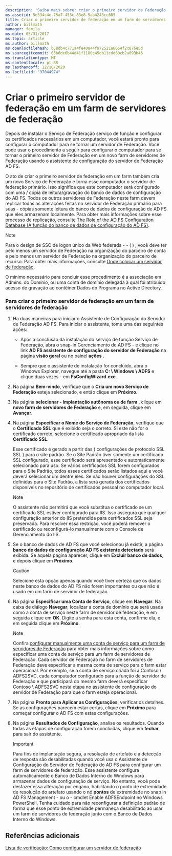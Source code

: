 ```yaml
---
description: 'Saiba mais sobre: criar o primeiro servidor de Federação em um farm de servidores de Federação'
ms.assetid: 5e334c4e-75a7-453c-83e8-5ab4243cc685
title: Criar o primeiro servidor de federação em um farm de servidores de federação
author: billmath
manager: femila
ms.date: 05/31/2017
ms.topic: article
ms.author: billmath
ms.openlocfilehash: b58db4c771a4fe40a44f972521a8664f2c876e5d
ms.sourcegitcommit: 65b6de6b44d41f1180c45db11cdd60cb2a093b46
ms.translationtype: MT
ms.contentlocale: pt-BR
ms.lasthandoff: 12/10/2020
ms.locfileid: "97044974"
---
```

# <a name="create-the-first-federation-server-in-a-federation-server-farm"></a>Criar o primeiro servidor de federação em um farm de servidores de federação

Depois de instalar o Serviço de Federação serviço de função e configurar os certificados necessários em um computador, você estará pronto para configurar o computador para se tornar um servidor de Federação. Você pode usar o procedimento a seguir para configurar o computador para se tornar o primeiro servidor de Federação em um novo farm de servidores de Federação usando o assistente de configuração do servidor de Federação AD FS.

O ato de criar o primeiro servidor de federação em um farm também cria um novo Serviço de Federação e torna esse computador o servidor de federação primário. Isso significa que este computador será configurado com uma \/ cópia de leitura/gravação do banco de dados de configuração do AD FS. Todos os outros servidores de Federação neste farm devem replicar todas as alterações feitas no servidor de Federação primário para suas \- cópias somente leitura do banco de dados de configuração de AD FS que eles armazenam localmente. Para obter mais informações sobre esse processo de replicação, consulte [The Role of the AD FS Configuration Database (A função do banco de dados de configuração do AD FS)](../../ad-fs/technical-reference/The-Role-of-the-AD-FS-Configuration-Database.md).

> [!NOTE]
> Para o design de SSO de logon único da Web federada \- \- \( \) , você deve ter pelo menos um servidor de Federação na organização do parceiro de conta e pelo menos um servidor de Federação na organização do parceiro de recurso. Para obter mais informações, consulte [Onde colocar um servidor de federação](/previous-versions/windows/it-pro/windows-server-2012-R2-and-2012/dd807127(v=ws.11)).

O mínimo necessário para concluir esse procedimento é a associação em Admins. do Domínio, ou uma conta de domínio delegada à qual foi atribuído acesso de gravação ao contêiner Dados do Programa no Active Directory.

### <a name="to-create-the-first-federation-server-in-a-federation-server-farm"></a>Para criar o primeiro servidor de federação em um farm de servidores de federação

1.  Ha duas maneiras para iniciar o Assistente de Configuração do Servidor de Federação AD FS. Para iniciar o assistente, tome uma das seguintes ações:

    -   Após a conclusão da instalação do serviço de função Serviço de Federação, abra o snap-in Gerenciamento de AD FS \- e clique no link **AD FS assistente de configuração do servidor de Federação** na página **visão geral** ou no painel **ações** .

    -   Sempre que o assistente de instalação for concluído, abra o Windows Explorer, navegue até a pasta **C: \\ Windows \\ ADFS** e clique duas vezes \- em **FsConfigWizard.exe**.

2.  Na página **Bem-vindo**, verifique que o **Cria um novo Serviço de Federação** esteja selecionado, e então clique em **Próximo**.

3.  Na página **selecionar \- implantação autônoma ou de farm** , clique em **novo farm de servidores de Federação** e, em seguida, clique em **Avançar**.

4.  Na página **Especificar o Nome do Serviço de Federação**, verifique que o **Certificado SSL** que é exibido seja o correto. Si este não for o certificado correto, selecione o certificado apropriado da lista **Certificado SSL**.

    Esse certificado é gerado a partir das \( configurações de protocolo SSL SSL \) para o site padrão. Se o Site Padrão tiver somente um certificado SSL configurado, esse certificado será apresentado e automaticamente selecionado para uso. Se vários certificados SSL forem configurados para o Site Padrão, todos esses certificados serão listados aqui e você deverá selecionar um dentre eles. Se não houver configurações do SSL definidas para o Site Padrão, a lista será gerada dos certificados disponíveis no repositório de certificados pessoal no computador local.

    > [!NOTE]
    > O assistente não permitirá que você substitua o certificado se um certificado SSL estiver configurado para IIS. Isso assegura que qualquer configuração anterior do IIS pretendida para certificados SSL seja preservada. Para resolver essa restrição, você poderá remover o certificado ou reconfigurá-lo manualmente com o Console de Gerenciamento do IIS.

5.  Se o banco de dados de AD FS que você selecionou já existir, a página **banco de dados de configuração AD FS existente detectado** será exibida. Se aquela página aparecer, clique em **Excluir banco de dados**, e depois clique em **Próximo**.

    > [!CAUTION]
    > Selecione esta opção apenas quando você tiver certeza que os dados neste banco de dados do AD FS não forem importantes ou que não é usado em um farm de servidor de federação.

6.  Na página **Especificar uma Conta de Serviço**, clique em **Navegar**. Na caixa de diálogo **Navegar**, localizar a conta de domínio que será usada como a conta de serviço neste farm de servidor de federação, e em seguida clique em **OK**. Digite a senha para esta conta, confirme ela, e em seguida clique em **Próximo**.

    > [!NOTE]
    > Confira [configurar manualmente uma conta de serviço para um farm de servidores de Federação](Manually-Configure-a-Service-Account-for-a-Federation-Server-Farm.md) para obter mais informações sobre como especificar uma conta de serviço para um farm de servidores de Federação. Cada servidor de Federação no farm de servidores de Federação deve especificar a mesma conta de serviço para o farm estar operacional. Por exemplo, se a conta de serviço criada foi a Contoso \\ ADFS2SVC, cada computador configurado para a função de servidor de Federação e que participará do mesmo farm deverá especificar Contoso \\ ADFS2SVC nesta etapa no assistente de configuração do servidor de Federação para que o farm esteja operacional.

7.  Na página **Pronto para Aplicar as Configurações**, verificar os detalhes. Se as configurações parecem estar certas, clique em **Próximo** para começar configurar o AD FS com estas configurações.

8.  Na página **Resultados de Configuração**, analise os resultados. Quando todas as etapas de configuração forem concluídas, clique em **fechar**  para sair do assistente.

    > [!IMPORTANT]
    > Para fins de implantação segura, a resolução de artefato e a detecção de resposta são desabilitadas quando você usa o Assistente de Configuração do Servidor de Federação do AD FS para configurar um farm de servidores de federação. Esse assistente configura automaticamente o Banco de Dados Interno do Windows para armazenar dados de configuração de serviço. No entanto, você pode desfazer essa alteração por engano, habilitando o ponto de extremidade de resolução do artefato usando o nó **pontos** de extremidade no snap in AD FS Management \- ou o \- cmdlet Enable ADFSEndpoint no Windows PowerShell. Tenha cuidado para não reconfigurar a definição padrão de forma que esse ponto de extremidade permaneça desabilitado ao usar um farm de servidores de federação junto com o Banco de Dados Interno do Windows.

## <a name="additional-references"></a>Referências adicionais
[Lista de verificação: Como configurar um servidor de federação](Checklist--Setting-Up-a-Federation-Server.md)

